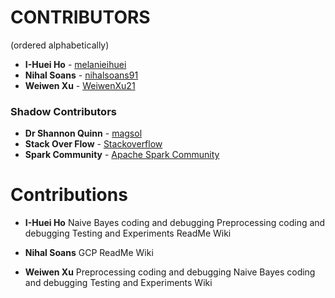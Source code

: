 # CONTRIBUTORS

(ordered alphabetically)

* **I-Huei Ho** - [melanieihuei](https://github.com/melanieihuei)
* **Nihal Soans** - [nihalsoans91](https://github.com/nihalsoans91)
* **Weiwen Xu** - [WeiwenXu21](https://github.com/WeiwenXu21)

### Shadow Contributors
* **Dr Shannon Quinn** - [magsol](https://github.com/magsol)
* **Stack Over Flow** - [Stackoverflow](https://stackoverflow.com/)
* **Spark Community** - [Apache Spark Community](https://spark.apache.org/community.html)

# Contributions
* **I-Huei Ho**
  Naive Bayes coding and debugging
  Preprocessing coding and debugging
  Testing and Experiments
  ReadMe
  Wiki

* **Nihal Soans**
  GCP
  ReadMe
  Wiki

* **Weiwen Xu**
  Preprocessing coding and debugging
  Naive Bayes coding and debugging
  Testing and Experiments
  Wiki
  
